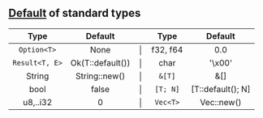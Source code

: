 ## [Default](https://doc.rust-lang.org/std/default/trait.Default.html) of standard types

|  Type | Default ||  Type | Default |
|:-------:|:------:|:-------:|:-------:|:------:|
|`Option<T>`|None|│|f32, f64|0.0|
|`Result<T, E>`|Ok(T::default())|│|char|'\x00'|
|String|String::new()|│|`&[T]`|&[]|
|bool|false|│|`[T; N]`|[T::default(); N]|
|u8,..i32|0|│|`Vec<T>`|Vec::new()|




